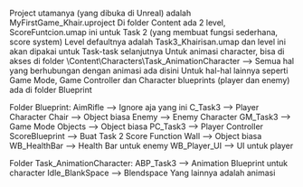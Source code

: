 Project utamanya (yang dibuka di Unreal) adalah MyFirstGame_Khair.uproject
Di folder Content ada 2 level, ScoreFuntcion.umap ini untuk Task 2 (yang membuat fungsi sederhana, score system)
Level defaultnya adalah Task3_Khairisan.umap dan level ini akan dipakai untuk Task-task selanjutnya
Untuk animasi character, bisa di akses di folder \Content\Characters\Task_AnimationCharacter  --> Semua hal yang berhubungan dengan animasi ada disini
Untuk hal-hal lainnya seperti Game Mode, Game Controller dan Character blueprints (player dan enemy) ada di folder Blueprint

Folder Blueprint:
AimRifle --> Ignore aja yang ini
C_Task3 --> Player Character
Chair --> Object biasa
Enemy --> Enemy Character
GM_Task3 --> Game Mode
Objects --> Object biasa
PC_Task3 --> Player Controller
ScoreBlueprint --> Buat Task 2 Score Function
Wall --> Object biasa
WB_HealthBar --> Health Bar untuk enemy
WB_Player_UI --> UI untuk player

Folder Task_AnimationCharacter:
ABP_Task3 --> Animation Blueprint untuk character
Idle_BlankSpace --> Blendspace
Yang lainnya adalah animasi


